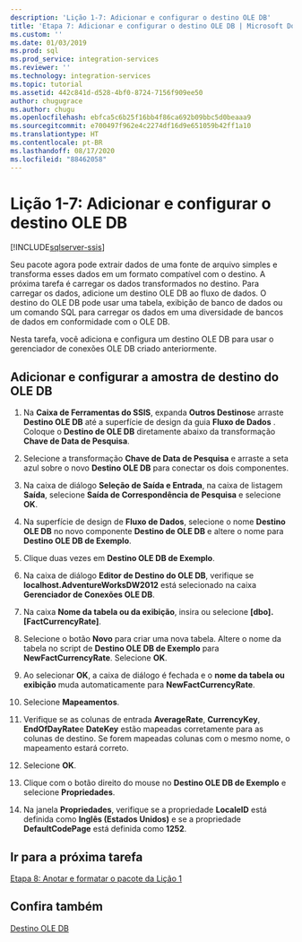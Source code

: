 ```yaml
---
description: 'Lição 1-7: Adicionar e configurar o destino OLE DB'
title: 'Etapa 7: Adicionar e configurar o destino OLE DB | Microsoft Docs'
ms.custom: ''
ms.date: 01/03/2019
ms.prod: sql
ms.prod_service: integration-services
ms.reviewer: ''
ms.technology: integration-services
ms.topic: tutorial
ms.assetid: 442c841d-d528-4bf0-8724-7156f909ee50
author: chugugrace
ms.author: chugu
ms.openlocfilehash: ebfca5c6b25f16bb4f86ca692b09bbc5d0beaaa9
ms.sourcegitcommit: e700497f962e4c2274df16d9e651059b42ff1a10
ms.translationtype: HT
ms.contentlocale: pt-BR
ms.lasthandoff: 08/17/2020
ms.locfileid: "88462058"
---
```

# <a name="lesson-1-7-add-and-configure-the-ole-db-destination"></a>Lição 1-7: Adicionar e configurar o destino OLE DB

[!INCLUDE[sqlserver-ssis](../includes/applies-to-version/sqlserver-ssis.md)]



Seu pacote agora pode extrair dados de uma fonte de arquivo simples e transforma esses dados em um formato compatível com o destino. A próxima tarefa é carregar os dados transformados no destino. Para carregar os dados, adicione um destino OLE DB ao fluxo de dados. O destino do OLE DB pode usar uma tabela, exibição de banco de dados ou um comando SQL para carregar os dados em uma diversidade de bancos de dados em conformidade com o OLE DB.  
  
Nesta tarefa, você adiciona e configura um destino OLE DB para usar o gerenciador de conexões OLE DB criado anteriormente.  
  
## <a name="add-and-configure-the-sample-ole-db-destination"></a>Adicionar e configurar a amostra de destino do OLE DB  
  
1.  Na **Caixa de Ferramentas do SSIS**, expanda **Outros Destinos**e arraste **Destino OLE DB** até a superfície de design da guia **Fluxo de Dados** . Coloque o **Destino de OLE DB** diretamente abaixo da transformação **Chave de Data de Pesquisa**.  
  
2.  Selecione a transformação **Chave de Data de Pesquisa** e arraste a seta azul sobre o novo **Destino OLE DB** para conectar os dois componentes.  
  
3.  Na caixa de diálogo **Seleção de Saída e Entrada**, na caixa de listagem **Saída**, selecione **Saída de Correspondência de Pesquisa** e selecione **OK**.  
  
4.  Na superfície de design de **Fluxo de Dados**, selecione o nome **Destino OLE DB** no novo componente **Destino de OLE DB** e altere o nome para **Destino OLE DB de Exemplo**.  
  
5.  Clique duas vezes em **Destino OLE DB de Exemplo**.  
  
6.  Na caixa de diálogo **Editor de Destino do OLE DB**, verifique se **localhost.AdventureWorksDW2012** está selecionado na caixa **Gerenciador de Conexões OLE DB**.  
  
7.  Na caixa **Nome da tabela ou da exibição**, insira ou selecione **[dbo].[FactCurrencyRate]**.  
  
8.  Selecione o botão **Novo** para criar uma nova tabela.  Altere o nome da tabela no script de **Destino OLE DB de Exemplo** para **NewFactCurrencyRate**.  Selecione **OK**.  
  
9. Ao selecionar **OK**, a caixa de diálogo é fechada e o **nome da tabela ou exibição** muda automaticamente para **NewFactCurrencyRate**.  
  
10. Selecione **Mapeamentos**.  
  
11. Verifique se as colunas de entrada **AverageRate**, **CurrencyKey**, **EndOfDayRate**e **DateKey** estão mapeadas corretamente para as colunas de destino. Se forem mapeadas colunas com o mesmo nome, o mapeamento estará correto.  
  
12. Selecione **OK**.  
  
13. Clique com o botão direito do mouse no **Destino OLE DB de Exemplo** e selecione **Propriedades**.  
  
14. Na janela **Propriedades**, verifique se a propriedade **LocaleID** está definida como **Inglês (Estados Unidos)** e se a propriedade **DefaultCodePage** está definida como **1252**.  
  
## <a name="go-to-next-task"></a>Ir para a próxima tarefa
[Etapa 8: Anotar e formatar o pacote da Lição 1](../integration-services/lesson-1-8-making-the-lesson-1-package-easier-to-understand.md)  
  
## <a name="see-also"></a>Confira também  
[Destino OLE DB](../integration-services/data-flow/ole-db-destination.md)  
  
  
  
